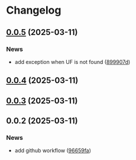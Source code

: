 # Changelog

## [0.0.5](https://github.com/linvix-sistemas/ie-validator/compare/v0.0.4...v0.0.5) (2025-03-11)

### News

* add exception when UF is not found ([899907d](https://github.com/linvix-sistemas/ie-validator/commit/899907d024dc18874173581d8d8acbb915cfeb92))

## [0.0.4](https://github.com/linvix-sistemas/ie-validator/compare/v0.0.3...v0.0.4) (2025-03-11)

## [0.0.3](https://github.com/linvix-sistemas/ie-validator/compare/v0.0.2...v0.0.3) (2025-03-11)

## 0.0.2 (2025-03-11)

### News

* add github workflow ([96659fa](https://github.com/linvix-sistemas/ie-validator/commit/96659faeab81910f3b45765b8c4fb4e6d357c8ff))
